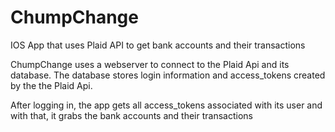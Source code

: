 # ChumpChange
IOS App that uses Plaid API to get bank accounts and their transactions

ChumpChange uses a webserver to connect to the Plaid Api and its database.
The database stores login information and access_tokens created by the the Plaid Api.

After logging in, the app gets all access_tokens associated with its user and with that, it grabs the bank accounts and their transactions
